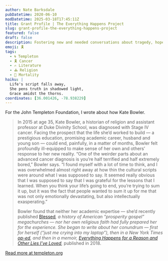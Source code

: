 ```yaml
---
author: Nate Barksdale
pubDatetime: 2020-06-10
modDatetime: 2025-03-18T17:45:11Z
title: Grant Profile | The Everything Happens Project
slug: grant-profile-the-everything-happens-project
featured: false
draft: false
description: Fostering new and needed conversations about tragedy, hope, and beauty
emoji: 🎗️
tags:
  - 🌀 Templeton
  - 🎗️ Cancer
  - ✍️ Literature
  - ⛪ Religion
  - 🌠 Mortality
haiku: |
  Life's script falls away,  
  She pens truth in shadowed light,  
  Grace amidst the thorns.
coordinates: [36.001426, -78.938229]
---
```


For the John Templeton Foundation, I wrote about how Kate Bowler.

> In 2015 at age 35, Kate Bowler, a historian of religion and assistant professor at Duke Divinity School, was diagnosed with Stage IV cancer. Facing the prospect that the life she’d worked to build — a prestigious education, promising academic career, husband and young son — could end, painfully, in a matter of months, Bowler felt profoundly ill-equipped to make sense of her own and others’ response to her new reality. “One of the weirder parts about an advanced cancer diagnosis is you’re half terrified and half extremely bored,” Bowler says. “I found myself with a lot of time to think, and I was overwhelmed almost right away at how thin the cultural scripts were around what I was supposed to say. It seemed really obvious that I was supposed to say that I was grateful for the lessons that I learned. When you think your life’s going to end, you’re trying to sum it up, but it was the fact that people wanted to sum it up for me that was not only emotionally devastating, but also intellectually exasperating.”
>
> Bowler found that neither her academic expertise — she’d recently published [Blessed](https://bookshop.org/books/blessed-a-history-of-the-american-prosperity-gospel/9780190876739)*, *a history of American “prosperity gospel” megachurches — nor her own religious faith had fully prepared her for the experience. She began to write about her conundrum — first for herself (“just me crying into my laptop”), then in a *New York Times* [op-ed](https://nyti.ms/2jKRBCi), and then in a memoir, [Everything Happens for a Reason and Other Lies I’ve Loved](https://bookshop.org/books/everything-happens-for-a-reason-and-other-lies-i-ve-loved/9780399592089)*,* published in 2018.

[Read more at templeton.org](https://www.templeton.org/grant/the-everything-happens-project)
